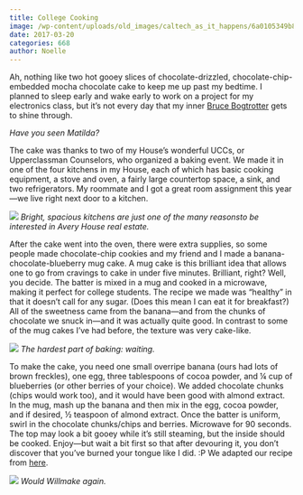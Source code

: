 ```yaml
---
title: College Cooking
image: /wp-content/uploads/old_images/caltech_as_it_happens/6a0105349b8251970b01b8d268fe8e970c.gif
date: 2017-03-20
categories: 668
author: Noelle
---
```



Ah, nothing like two hot gooey slices of chocolate-drizzled, chocolate-chip-embedded mocha chocolate cake to keep me up past my bedtime. I planned to sleep early and wake early to work on a project for my electronics class, but it’s not every day that my inner [Bruce Bogtrotter](https://www.youtube.com/watch?v=G-43FEaWcf0) gets to shine through.

*Have you seen *Matilda*?*

The cake was thanks to two of my House’s wonderful UCCs, or Upperclassman Counselors, who organized a baking event. We made it in one of the four kitchens in my House, each of which has basic cooking equipment, a stove and oven, a fairly large countertop space, a sink, and two refrigerators. My roommate and I got a great room assignment this year—we live right next door to a kitchen.


![](/old_images/caltech_as_it_happens/6a0105349b8251970b01b7c8de9bcd970b.jpg)
*Bright, spacious kitchens are just one of the many reasonsto be interested in Avery House real estate.*

After the cake went into the oven, there were extra supplies, so some people made chocolate-chip cookies and my friend and I made a banana-chocolate-blueberry mug cake. A mug cake is this brilliant idea that allows one to go from cravings to cake in under five minutes. Brilliant, right? Well, you decide. The batter is mixed in a mug and cooked in a microwave, making it perfect for college students. The recipe we made was “healthy” in that it doesn’t call for any sugar. (Does this mean I can eat it for breakfast?) All of the sweetness came from the banana—and from the chunks of chocolate we snuck in—and it was actually quite good. In contrast to some of the mug cakes I’ve had before, the texture was very cake-like.


![](/old_images/caltech_as_it_happens/6a0105349b8251970b01bb0981d07c970d.jpg)
*The hardest part of baking: waiting.*

To make the cake, you need one small overripe banana (ours had lots of brown freckles), one egg, three tablespoons of cocoa powder, and ¼ cup of blueberries (or other berries of your choice). We added chocolate chunks (chips would work too), and it would have been good with almond extract. In the mug, mash up the banana and then mix in the egg, cocoa powder, and if desired, ½ teaspoon of almond extract. Once the batter is uniform, swirl in the chocolate chunks/chips and berries. Microwave for 90 seconds. The top may look a bit gooey while it’s still steaming, but the inside should be cooked. Enjoy—but wait a bit first so that after devouring it, you don’t discover that you’ve burned your tongue like I did. :P We adapted our recipe from [here](https://thebigmansworld.com/2016/01/21/healthy-4-ingredient-1-minute-chocolate-raspberry-cake/).


![](/old_images/caltech_as_it_happens/6a0105349b8251970b01bb0981d059970d.jpg)
*Would Willmake again.*

